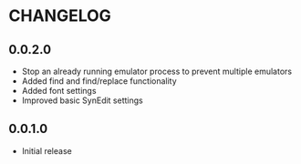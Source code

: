 # CHANGELOG

## 0.0.2.0
- Stop an already running emulator process to prevent multiple emulators
- Added find and find/replace functionality
- Added font settings
- Improved basic SynEdit settings

## 0.0.1.0
- Initial release